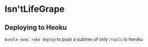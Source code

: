 # Isn'tLifeGrape

## Deploying to Heoku

`bundle exec rake deploy` to push a subtree of only `/rails` to heroku
